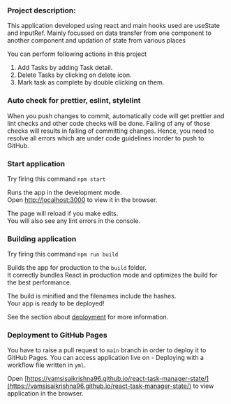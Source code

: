 ### Project description:

This application developed using react and main hooks used are useState and inputRef. Mainly focussed on data transfer from one component to another component and updation of state from various places

You can perform following actions in this project

1.  Add Tasks by adding Task detail.
2.  Delete Tasks by clicking on delete icon.
3.  Mark task as complete by double clicking on them.

### Auto check for prettier, eslint, stylelint

When you push changes to commit, automatically code will get prettier and lint checks and other code checks will be done. Failing of any of those checks will results in failing of committing changes. Hence, you need to resolve all errors which are under code guidelines inorder to push to GitHub.

### Start application

Try firing this command `npm start`

Runs the app in the development mode.\
Open [http://localhost:3000](http://localhost:3000) to view it in the browser.

The page will reload if you make edits.\
You will also see any lint errors in the console.

### Building application

Try firing this command `npm run build`

Builds the app for production to the `build` folder.\
It correctly bundles React in production mode and optimizes the build for the best performance.

The build is minified and the filenames include the hashes.\
Your app is ready to be deployed!

See the section about [deployment](https://facebook.github.io/create-react-app/docs/deployment) for more information.

### Deployment to GitHub Pages

You have to raise a pull request to `main` branch in order to deploy it to GitHub Pages.
You can access application live on -
Deploying with a workflow file written in `yml`.

Open [https://vamsisaikrishna96.github.io/react-task-manager-state/](https://vamsisaikrishna96.github.io/react-task-manager-state/) to view application in the browser.

